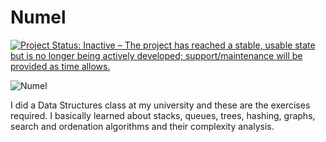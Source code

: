 # Numel

[![Project Status: Inactive – The project has reached a stable, usable state but is no longer being actively developed; support/maintenance will be provided as time allows.](http://www.repostatus.org/badges/latest/inactive.svg)](http://www.repostatus.org/#inactive)

![Numel](https://www.serebii.net/diamondpearl/pokemon/322-f.png)

I did a Data Structures class at my university and these are the exercises required. I basically learned about stacks, queues, trees, hashing, graphs, search and ordenation algorithms and their complexity analysis.
